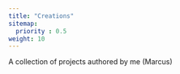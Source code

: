 ```yaml
---
title: "Creations"
sitemap:
  priority : 0.5
weight: 10
---
```


<p>A collection of projects authored by me (Marcus)</p>
